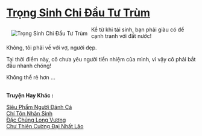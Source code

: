 <a href="https://truyentiki.com/trong-sinh-chi-dau-tu-trum.33613/" title="Trọng Sinh Chi Đầu Tư Trùm"><h1>Trọng Sinh Chi Đầu Tư Trùm</h1></a><div style="display:table"><img align="right" style="float: left; padding: 10px;" src="https://truyentiki.com/a/img/str/src/33613.jpg" alt="Trọng Sinh Chi Đầu Tư Trùm">Kể từ khi tái sinh, bạn phải giàu có để cạnh tranh với đất nước! <p></p> Không, tôi phải về với vợ, người đẹp. <p></p> Tại thời điểm này, cô chưa yêu người tiền nhiệm của mình, vì vậy cô phải bắt đầu nhanh chóng! <p></p> Không thể rẻ hơn ...</div><p><br><b>Truyện Hay Khác :</b></p><a href="https://truyentiki.com/sieu-pham-nguoi-danh-ca.33612/" alt="Siêu Phẩm Người Đánh Cá">Siêu Phẩm Người Đánh Cá</a><br/><a href="https://github.com/nownovels/top500/tree/master/truyenhay/33803/" alt="Chí Tôn Nhân Sinh">Chí Tôn Nhân Sinh</a><br/><a href="https://github.com/nownovels/top500/tree/master/truyenhay/33944/" alt="Đặc Chủng Long Vương">Đặc Chủng Long Vương</a><br/><a href="https://truyentiki.wordpress.com/2020/06/08/chu-thien-cuong-dai-nhat-lao/" alt="Chư Thiên Cường Đại Nhất Lão">Chư Thiên Cường Đại Nhất Lão</a><br/>